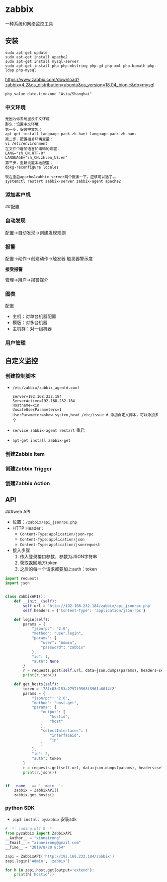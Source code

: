 # zabbix

一种系统和网络监控工具

## 安装

````
sudo apt-get update
sudo apt-get install apache2
sudo apt-get install mysql-server
sudo apt-get install php php-mbstring php-gd php-xml php-bcmath php-ldap php-mysql
````

https://www.zabbix.com/download?zabbix=4.2&os_distribution=ubuntu&os_version=18.04_bionic&db=mysql

```
php_value date.timezone "Asia/Shanghai"
```

### 中文环境

````
是因为你系统里没中文环境
那么：设置中文环境
第一步，安装中文包：
apt-get install language-pack-zh-hant language-pack-zh-hans
第二步，配置相关环境变量：
vi /etc/environment
在文件中增加语言和编码的设置：
LANG="zh_CN.UTF-8"
LANGUAGE="zh_CN:zh:en_US:en"
第三步，重新设置本地配置：
dpkg-reconfigure locales

现在重启apache&zabbix_server两个服务一下，应该可以选了。。
systemctl restart zabbix-server zabbix-agent apache2
````

### 添加客户机



##配置

### 自动发现

配置->自动发现->创建发现规则

### 报警

配置->动作->创建动作->触发器  触发器警示度

**接受报警**

管理->用户->报警媒介

### 图表

配置

* 主机：对单台机器配置
* 模版：对多台机器
* 主机群：对一组机器

### 用户管理

## 自定义监控

### 创建控制脚本

* `/etc/zabbix/zabbix_agentd.conf` 

  ````
  Server=192.168.232.184
  ServerActive=192.168.232.184
  Hostname=xin
  UnsafeUserParameters=1
  UserParameter=show_system,head /etc/issue # 添加自定义脚本，可以添加多个

  ````

* `service zabbix-agent restart` 重启

* `apt-get install zabbix-get`

### 创建Zabbix Item

### 创建Zabbix Trigger

### 创建Zabbix Action

##  API

###web API

* 位置：`/zabbix/api_jsonrpc.php`
* HTTP Header：
  * `Content-Type:application/json-rpc`
  * `Content-Type:application/json`
  * `Content-Type:application/jsonrequest`
* 接入步骤
  1. 传入登录接口参数，参数为JSON字符串
  2. 获取返回地方token
  3. 之后的每一个请求都要加上auth：token

``````python
import requests
import json


class ZabbixAPI():
    def __init__(self):
        self.url = 'http://192.168.232.184/zabbix/api_jsonrpc.php'
        self.headers = {'Content-Type': 'application/json-rpc'}

    def login(self):
        params = {
            "jsonrpc": "2.0",
            "method": "user.login",
            "params": {
                "user": "Admin",
                "password": "zabbix"
            },
            "id": 1,
            "auth": None
        }
        r = requests.post(self.url, data=json.dumps(params), headers=self.headers)
        print(r.json())

    def get_hosts(self):
        token = '781c03d153a2797f9563f8961a6014f2'
        params = {
            "jsonrpc": "2.0",
            "method": "host.get",
            "params": {
                "output": [
                    "hostid",
                    "host"
                ],
                "selectInterfaces": [
                    "interfaceid",
                    "ip"
                ]
            },
            "id": 2,
            "auth": token
        }
        r = requests.get(self.url, data=json.dumps(params), headers=self.headers)
        print(r.json())


if __name__ == '__main__':
    zabbix = ZabbixAPI()
    zabbix.get_hosts()
``````

### python SDK

* `pip3 install pyzabbix`	安装sdk

````python
# -*- coding:utf-8 -*-
from pyzabbix import ZabbixAPI
__Author__ = "xinneirong"
__Email__ = "xinneirong@gmail.com"
__Time__ = "2019/8/20 8:54"

zapi = ZabbixAPI('http://192.168.232.184/zabbix')
zapi.login('Admin', 'zabbix')

for h in zapi.host.get(output='extend'):
    print(h['hostid'])
````